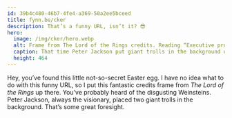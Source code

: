 ```yaml
---
id: 39b4c480-46b7-4fe4-a369-50a2ee5bceed
title: fynn.be/cker
description: That’s a funny URL, isn’t it? 😎
hero:
  image: /img/cker/hero.webp
  alt: Frame from The Lord of the Rings credits. Reading “Executive producers; Mark Ordesky, Bob Weinstein, Harvey Weinstein”. Two giant trolls in the background.
  caption: That time Peter Jackson put giant trolls in the background of the executive producer credits.
  height: 464
---
```


Hey, you’ve found this little not-so-secret Easter egg. I have no idea what to do with this funny URL, so I put this fantastic credits frame from _The Lord of the Rings_ up there. You’ve probably heard of the disgusting Weinsteins. Peter Jackson, always the visionary, placed two giant trolls in the background. That’s some great foresight.
